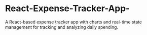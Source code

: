 # React-Expense-Tracker-App-
A React-based expense tracker app with charts and real-time state management for tracking and analyzing daily spending.
